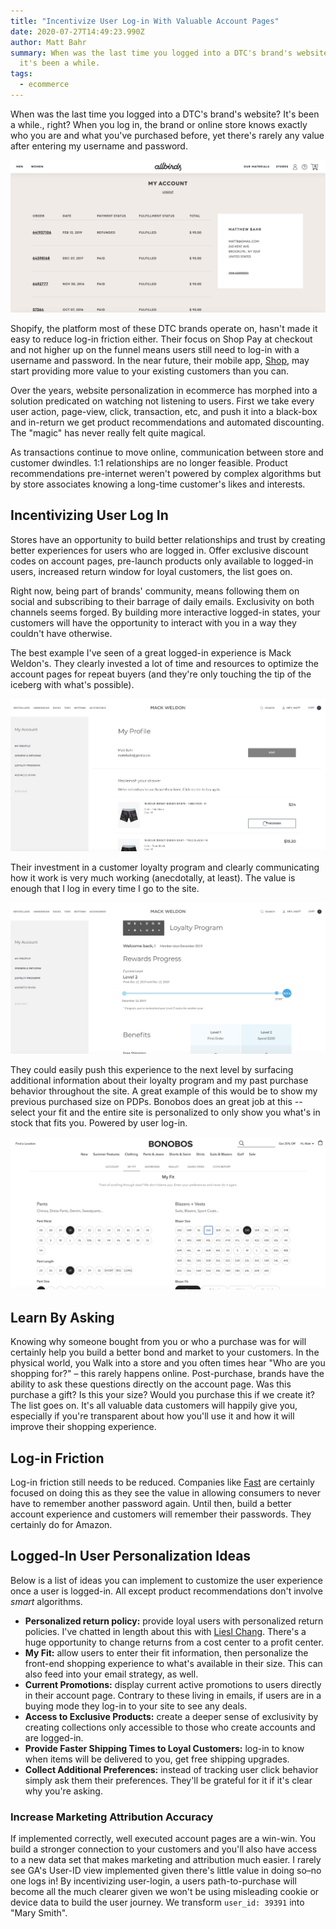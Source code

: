 ```yaml
---
title: "Incentivize User Log-in With Valuable Account Pages"
date: 2020-07-27T14:49:23.990Z
author: Matt Bahr
summary: When was the last time you logged into a DTC's brand's website? For me,
  it's been a while.
tags:
  - ecommerce
---
```

When was the last time you logged into a DTC's brand's website? It's been a while., right? When you log in, the brand or online store knows exactly who you are and what you've purchased before, yet there's rarely any value after entering my username and password. 

![Allbirds.com Logged-In State](/static/img/allbirds-logged-in-account-page.png "Allbirds Account Page")

Shopify, the platform most of these DTC brands operate on, hasn't made it easy to reduce log-in friction either. Their focus on Shop Pay at checkout and not higher up on the funnel means users still need to log-in with a username and password. In the near future, their mobile app, [Shop](https://shop.app/), may start providing more value to your existing customers than you can. 

Over the years, website personalization in ecommerce has morphed into a solution predicated on watching not listening to users. First we take every user action, page-view, click, transaction, etc, and push it into a black-box and in-return we get product recommendations and automated discounting. The "magic" has never really felt quite magical.

As transactions continue to move online, communication between store and customer dwindles. 1:1 relationships are no longer feasible. Product recommendations pre-internet weren't powered by complex algorithms but by store associates knowing a long-time customer's likes and interests. 

## Incentivizing User Log In

Stores have an opportunity to build better relationships and trust by creating better experiences for users who are logged in. Offer exclusive discount codes on account pages, pre-launch products only available to logged-in users, increased return window for loyal customers, the list goes on.

Right now, being part of brands' community, means following them on social and subscribing to their barrage of daily emails. Exclusivity on both channels seems forged. By building more interactive logged-in states, your customers will have the opportunity to interact with you in a way they couldn't have otherwise.

The best example I've seen of a great logged-in experience is Mack Weldon's. They clearly invested a lot of time and resources to optimize the account pages for repeat buyers (and they're only touching the tip of the iceberg with what's possible).

![Mack Weldon Logged-in Account Page](/static/img/mack-weldon-account-page.png "Mack Weldon Logged-in Account Page")

Their investment in a customer loyalty program and clearly communicating how it work is very much working (anecdotally, at least). The value is enough that I log in every time I go to the site. 

![Mack Weldon Loyalty](/static/img/mack-weldon-loyalty-page.png "Mack Weldon Loyalty ")

They could easily push this experience to the next level by surfacing additional information about their loyalty program and my past purchase behavior throughout the site. A great example of this would be to show my previous purchased size on PDPs. Bonobos does an great job at this -- select your fit and the entire site is personalized to only show you what's in stock that fits you. Powered by user log-in.

![Bonobos My Fit](/static/img/bonobos-my-fit.png "Bonobos My Fit")

## Learn By Asking

Knowing why someone bought from you or who a purchase was for will certainly help you build a better bond and market to your customers. In the physical world, you Walk into a store and you often times hear "Who are you shopping for?" – this rarely happens online. Post-purchase, brands have the ability to ask these questions directly on the account page. Was this purchase a gift? Is this your size? Would you purchase this if we create it? The list goes on. It's all valuable data customers will happily give you, especially if you're transparent about how you'll use it and how it will improve their shopping experience.

## Log-in Friction

Log-in friction still needs to be reduced. Companies like [Fast](https://fast.co) are certainly focused on doing this as they see the value in allowing consumers to never have to remember another password again. Until then, build a better account experience and customers will remember their passwords. They certainly do for Amazon. 

## Logged-In User Personalization Ideas

Below is a list of ideas you can implement to customize the user experience once a user is logged-in. All except product recommendations don't involve _smart_ algorithms.

* **Personalized return policy:** provide loyal users with personalized return policies. I've chatted in length about this with [Liesl Chang](https://www.linkedin.com/in/lieslchang/). There's a huge opportunity to change returns from a cost center to a profit center.
* **My Fit:** allow users to enter their fit information, then personalize the front-end shopping experience to what's available in their size. This can also feed into your email strategy, as well.
* **Current Promotions:** display current active promotions to users directly in their account page. Contrary to these living in emails, if users are in a buying mode they log-in to your site to see any deals.
* **Access to Exclusive Products:** create a deeper sense of exclusivity by creating collections only accessible to those who create accounts and are logged-in. 
* **Provide Faster Shipping Times to Loyal Customers:** log-in to know when items will be delivered to you, get free shipping upgrades.
* **Collect Additional Preferences:** instead of tracking user click behavior simply ask them their preferences. They'll be grateful for it if it's clear why you're asking.

### Increase Marketing Attribution Accuracy

If implemented correctly, well executed account pages are a win-win. You build a stronger connection to your customers and you'll also have access to a new data set that makes marketing and attribution much easier. I rarely see GA's User-ID view implemented given there's little value in doing so–no one logs in! By incentivizing user-login, a users path-to-purchase will become all the much clearer given we won't be using misleading cookie or device data to build the user journey. We transform `user_id: 39391` into "Mary Smith".